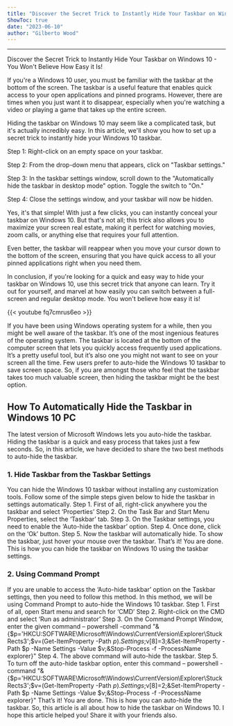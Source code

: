 ```yaml
---
title: "Discover the Secret Trick to Instantly Hide Your Taskbar on Windows 10 - You Won't Believe How Easy it Is!"
ShowToc: true 
date: "2023-06-10"
author: "Gilberto Wood"
---
```

*****
Discover the Secret Trick to Instantly Hide Your Taskbar on Windows 10 - You Won't Believe How Easy it Is!

If you're a Windows 10 user, you must be familiar with the taskbar at the bottom of the screen. The taskbar is a useful feature that enables quick access to your open applications and pinned programs. However, there are times when you just want it to disappear, especially when you're watching a video or playing a game that takes up the entire screen. 

Hiding the taskbar on Windows 10 may seem like a complicated task, but it's actually incredibly easy. In this article, we'll show you how to set up a secret trick to instantly hide your Windows 10 taskbar.

Step 1: Right-click on an empty space on your taskbar. 

Step 2: From the drop-down menu that appears, click on "Taskbar settings."

Step 3: In the taskbar settings window, scroll down to the "Automatically hide the taskbar in desktop mode" option. Toggle the switch to "On." 

Step 4: Close the settings window, and your taskbar will now be hidden. 

Yes, it's that simple! With just a few clicks, you can instantly conceal your taskbar on Windows 10. But that's not all; this trick also allows you to maximize your screen real estate, making it perfect for watching movies, zoom calls, or anything else that requires your full attention.

Even better, the taskbar will reappear when you move your cursor down to the bottom of the screen, ensuring that you have quick access to all your pinned applications right when you need them. 

In conclusion, if you're looking for a quick and easy way to hide your taskbar on Windows 10, use this secret trick that anyone can learn. Try it out for yourself, and marvel at how easily you can switch between a full-screen and regular desktop mode. You won't believe how easy it is!

{{< youtube fq7cmrus6eo >}} 



If you have been using Windows operating system for a while, then you might be well aware of the taskbar. It’s one of the most ingenious features of the operating system. The taskbar is located at the bottom of the computer screen that lets you quickly access frequently used applications.
It’s a pretty useful tool, but it’s also one you might not want to see on your screen all the time. Few users prefer to auto-hide the Windows 10 taskbar to save screen space. So, if you are amongst those who feel that the taskbar takes too much valuable screen, then hiding the taskbar might be the best option.

 
## How To Automatically Hide the Taskbar in Windows 10 PC


The latest version of Microsoft Windows lets you auto-hide the taskbar. Hiding the taskbar is a quick and easy process that takes just a few seconds. So, in this article, we have decided to share the two best methods to auto-hide the taskbar.

 
### 1. Hide Taskbar from the Taskbar Settings


You can hide the Windows 10 taskbar without installing any customization tools. Follow some of the simple steps given below to hide the taskbar in settings automatically.
Step 1. First of all, right-click anywhere you the taskbar and select ‘Properties’
Step 2. On the Task Bar and Start Menu Properties, select the ‘Taskbar’ tab.
Step 3. On the Taskbar settings, you need to enable the ‘Auto-hide the taskbar’ option.
Step 4. Once done, click on the ‘Ok’ button.
Step 5. Now the taskbar will automatically hide. To show the taskbar, just hover your mouse over the taskbar.
That’s it! You are done. This is how you can hide the taskbar on Windows 10 using the taskbar settings.

 
### 2. Using Command Prompt


If you are unable to access the ‘Auto-hide taskbar’ option on the Taskbar settings, then you need to follow this method. In this method, we will be using Command Prompt to auto-hide the Windows 10 taskbar.
Step 1. First of all, open Start menu and search for ‘CMD’
Step 2. Right-click on the CMD and select ‘Run as administrator’
Step 3. On the Command Prompt Window, enter the given command –
powershell -command "&{$p='HKCU:SOFTWARE\Microsoft\Windows\CurrentVersion\Explorer\StuckRects3';$v=(Get-ItemProperty -Path $p).Settings;$v[8]=3;&Set-ItemProperty -Path $p -Name Settings -Value $v;&Stop-Process -f -ProcessName explorer}"
Step 4. The above command will auto-hide the taskbar.
Step 5. To turn off the auto-hide taskbar option, enter this command –
powershell -command "&{$p='HKCU:SOFTWARE\Microsoft\Windows\CurrentVersion\Explorer\StuckRects3';$v=(Get-ItemProperty -Path $p).Settings;$v[8]=2;&Set-ItemProperty -Path $p -Name Settings -Value $v;&Stop-Process -f -ProcessName explorer}"
That’s it! You are done. This is how you can auto-hide the taskbar.
So, this article is all about how to hide the taskbar on Windows 10. I hope this article helped you! Share it with your friends also.




